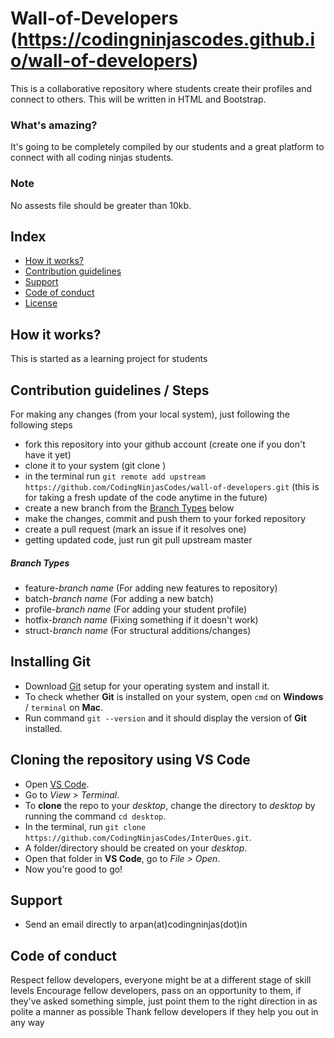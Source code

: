 # Wall-of-Developers (https://codingninjascodes.github.io/wall-of-developers)
This is a collaborative repository where students create their profiles and connect to others. This will be written in HTML and Bootstrap.


### What's amazing?
It's going to be completely compiled by our students and a great platform to connect with all coding ninjas students.

### Note 
No assests file should be greater than 10kb.

## Index
  - [How it works?](#how-it-works)
  - [Contribution guidelines](#contribution-guidelines)
  - [Support](#support)
  - [Code of conduct](#code-of-conduct)
  - [License](LICENSE)


## How it works?
This is started as a learning project for students 

## Contribution guidelines / Steps
For making any changes (from your local system), just following the following steps
- fork this repository into your github account (create one if you don't have it yet)
- clone it to your system (git clone <link>)
- in the terminal run `git remote add upstream https://github.com/CodingNinjasCodes/wall-of-developers.git` (this is for taking a fresh update of the code anytime in the future)
- create a new branch from the [Branch Types](#branch-types) below
- make the changes, commit and push them to your forked repository
- create a pull request (mark an issue if it resolves one)
- getting updated code, just run git pull upstream master


##### Branch Types
- feature-*branch name* (For adding new features to repository)
- batch-*branch name* (For adding a new batch)
- profile-*branch name* (For adding your student profile)
- hotfix-*branch name* (Fixing something if it doesn't work)
- struct-*branch name* (For structural additions/changes)

## Installing Git
- Download [Git](https://git-scm.com/downloads) setup for your operating system and install it.
- To check whether **Git** is installed on your system, open `cmd` on **Windows** / `terminal` on **Mac**.
- Run command `git --version` and it should display the version of **Git** installed.

## Cloning the repository using VS Code
- Open [VS Code](https://code.visualstudio.com/download).
- Go to *View > Terminal*.
- To **clone** the repo to your *desktop*, change the directory to *desktop* by running the command `cd desktop`.
- In the terminal, run `git clone https://github.com/CodingNinjasCodes/InterQues.git`.
- A folder/directory should be created on your *desktop*.
- Open that folder in **VS Code**, go to *File > Open*.
- Now you're good to go!

## Support
- Send an email directly to arpan(at)codingninjas(dot)in

## Code of conduct

Respect fellow developers, everyone might be at a different stage of skill levels 
 Encourage fellow developers, pass on an opportunity to them, if they've asked something simple, just point them to the right direction in as polite a manner as possible 
 Thank fellow developers if they help you out in any way 

